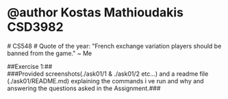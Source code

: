 <h1> @author Kostas Mathioudakis CSD3982 </h1>
# CS548
# Quote of the year: "French exchange variation players should be banned from the game." ~ Me

##Exercise 1:##   
###Provided screenshots(./ask01/1 & ./ask01/2 etc...) and a readme file (./ask01/README.md) explaining the commands i ve run and why and answering the questions asked in the Assignment.###
